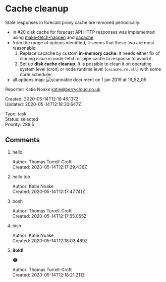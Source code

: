 # Cache cleanup

Stale responses in forecast proxy cache are removed periodically.

- In #20 disk cache for forecast API HTTP responses was implemented using [make-fetch-happen](https://github.com/zkat/make-fetch-happen) and [cacache](https://github.com/zkat/cacache).
- from the range of options identified, it seems that these two are most reasonable:
  1. Replace cacache by custom **in-memory cache**. It needs either fix of cloning issue in node-fetch or pipe cache to response to avoid it.
  2. Set up **disk cache cleanup**. It is possible to clean it on operating system level (cron) or node runtime level (`cacache.rm.all`) with some node scheduler.
- all options map:
  ![scannable document on 1 jan 2019 at 19_52_05](https://user-images.githubusercontent.com/492608/50575395-17491d80-0dff-11e9-8674-a93a1d8e23d1.PNG)

Reporter: Katie Noake <katie@berrycloud.co.uk>  

Created: 2020-05-14T12:16:46.137Z  
Updated: 2020-05-14T12:18:30.647Z

Type: task  
Status: selected  
Priority: 288.5

## Comments
1.  hello

    Author: Thomas Turrell-Croft  
    Created: 2020-05-14T12:17:29.436Z  

2.  hello too

    

    Author: Katie Noake  
    Created: 2020-05-14T12:17:47.741Z  

3.  bosh

    Author: Thomas Turrell-Croft  
    Created: 2020-05-14T12:17:55.055Z  

4.  bish

    

    Author: Katie Noake  
    Created: 2020-05-14T12:18:03.489Z  

5.  **Bold!**

    **😂**

    Author: Thomas Turrell-Croft  
    Created: 2020-05-14T12:18:21.211Z  
